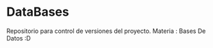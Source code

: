 DataBases
=========

Repositorio para control de versiones del proyecto. Materia : Bases De Datos :D
